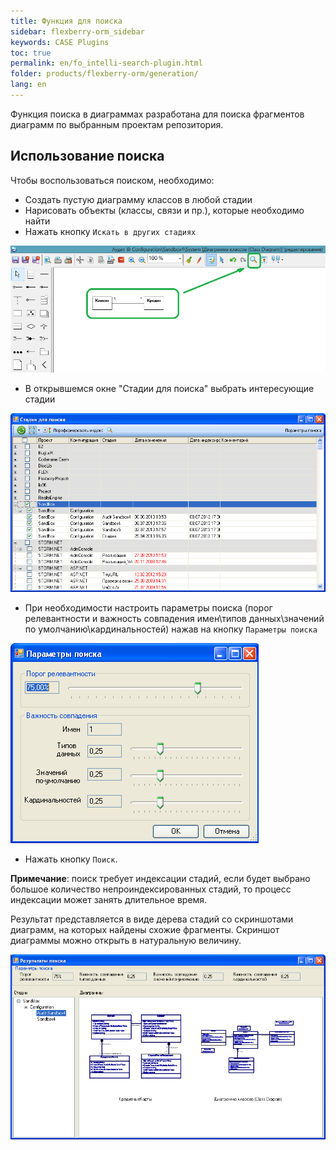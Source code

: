 ```yaml
---
title: Функция для поиска
sidebar: flexberry-orm_sidebar
keywords: CASE Plugins
toc: true
permalink: en/fo_intelli-search-plugin.html
folder: products/flexberry-orm/generation/
lang: en
---
```


Функция поиска в диаграммах разработана для поиска фрагментов диаграмм по выбранным проектам репозитория.

## Использование поиска

Чтобы воспользоваться поиском, необходимо:

* Создать пустую диаграмму классов в любой стадии
* Нарисовать объекты (классы, связи и пр.), которые необходимо найти
* Нажать кнопку `Искать в других стадиях` 

![](/images/pages/products/flexberry-orm/generation/intelli-search-plugin/search-example.png)

* В открывшемся окне "Стадии для поиска" выбрать интересующие стадии 

![](/images/pages/products/flexberry-orm/generation/intelli-search-plugin/search-studys.png)

* При необходимости настроить параметры поиска (порог релевантности и важность совпадения имен\типов данных\значений по умолчанию\кардинальностей) нажав на кнопку `Параметры поиска`

![](/images/pages/products/flexberry-orm/generation/intelli-search-plugin/search-params.png)

* Нажать кнопку `Поиск`.

__Примечание__: поиск требует индексации стадий, если будет выбрано большое количество непроиндексированных стадий, то процесс индексации может занять длительное время.

Результат представляется в виде дерева стадий со скриншотами диаграмм, на которых найдены схожие фрагменты. Скриншот диаграммы можно открыть в натуральную величину.

![](/images/pages/products/flexberry-orm/generation/intelli-search-plugin/search-results.png)
